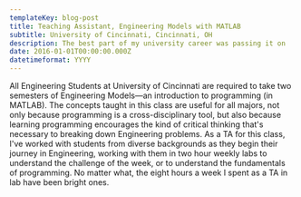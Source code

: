 ```yaml
---
templateKey: blog-post
title: Teaching Assistant, Engineering Models with MATLAB
subtitle: University of Cincinnati, Cincinnati, OH
description: The best part of my university career was passing it on
date: 2016-01-01T00:00:00.000Z
datetimeformat: YYYY
---
```


All Engineering Students at University of Cincinnati are required to take two semesters of Engineering Models—an introduction to programming (in MATLAB). The concepts taught in this class are useful for all majors, not only because programming is a cross-disciplinary tool, but also because learning programming encourages the kind of critical thinking that's necessary to breaking down Engineering problems. As a TA for this class, I've worked with students from diverse backgrounds as they begin their journey in Engineering, working with them in two hour weekly labs to understand the challenge of the week, or to understand the fundamentals of programming. No matter what, the eight hours a week I spent as a TA in lab have been bright ones.
